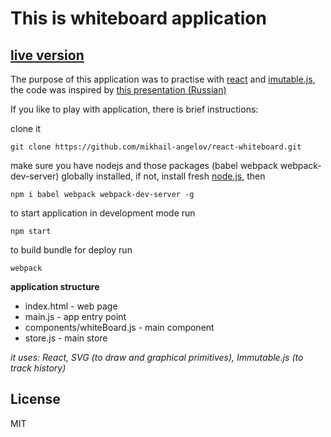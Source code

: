 # This is whiteboard application
## [live version](http://mikhail-angelov.github.io/react-whiteboard/)
The purpose of this application was to practise with [react](https://facebook.github.io/react/) and [imutable.js](https://facebook.github.io/immutable-js/), the code was inspired by [this presentation (Russian)](https://youtu.be/lDkrXTDwbJQ)

If you like to play with application, there is brief instructions:

clone it
```
git clone https://github.com/mikhail-angelov/react-whiteboard.git
```
make sure you have nodejs and those packages (babel webpack webpack-dev-server) globally installed, if not, install fresh [node.js](https://nodejs.org), then
```
npm i babel webpack webpack-dev-server -g
```
to start application in development mode run
```
npm start
```
to build bundle for deploy run
```
webpack
```
**application structure**
* index.html - web page
* main.js - app entry point
* components/whiteBoard.js - main component
* store.js - main store

_it uses: React, SVG (to draw and graphical primitives), Immutable.js (to track history)_

License
----

MIT

